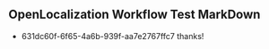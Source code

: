 ## OpenLocalization Workflow Test MarkDown
* 631dc60f-6f65-4a6b-939f-aa7e2767ffc7 
thanks!<!--HONumber=Mar16_HO2-->
